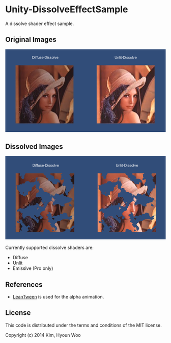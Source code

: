 Unity-DissolveEffectSample
==========================

A dissolve shader effect sample.

Original Images
---------------
![Original Images](./images/dissolve01.png "Dissolve Shader")

Dissolved Images
---------------
![Dissolved Images](./images/dissolve02.png "Dissolve Shader")

Currently supported dissolve shaders are:
* Diffuse
* Unlit
* Emissive (Pro only)


References
----------
* [LeanTween](https://github.com/dentedpixel/LeanTween) is used for the alpha animation.


License
-------

This code is distributed under the terms and conditions of the MIT license.

Copyright (c) 2014 Kim, Hyoun Woo